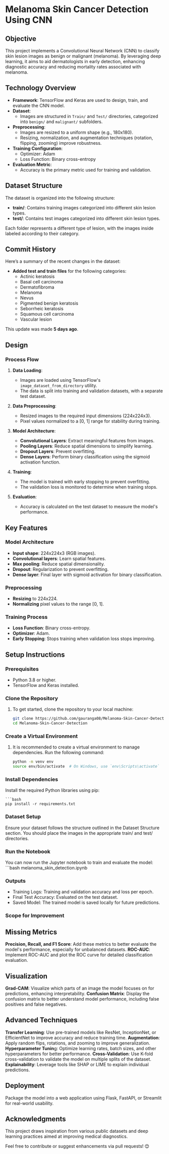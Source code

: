 # Melanoma Skin Cancer Detection Using CNN

## Objective
This project implements a Convolutional Neural Network (CNN) to classify skin lesion images as benign or malignant (melanoma). By leveraging deep learning, it aims to aid dermatologists in early detection, enhancing diagnostic accuracy and reducing mortality rates associated with melanoma.

## Technology Overview
- **Framework**: TensorFlow and Keras are used to design, train, and evaluate the CNN model.
- **Dataset**:
  - Images are structured in `Train/` and `Test/` directories, categorized into `benign/` and `malignant/` subfolders.
- **Preprocessing**:
  - Images are resized to a uniform shape (e.g., 180x180).
  - Resizing, normalization, and augmentation techniques (rotation, flipping, zooming) improve robustness.
- **Training Configuration**:
  - Optimizer: Adam
  - Loss Function: Binary cross-entropy
- **Evaluation Metric**:
  - Accuracy is the primary metric used for training and validation.

## Dataset Structure
The dataset is organized into the following structure:
- **train/**: Contains training images categorized into different skin lesion types.
- **test/**: Contains test images categorized into different skin lesion types.

Each folder represents a different type of lesion, with the images inside labeled according to their category.

## Commit History
Here’s a summary of the recent changes in the dataset:
- **Added test and train files** for the following categories:
  - Actinic keratosis
  - Basal cell carcinoma
  - Dermatofibroma
  - Melanoma
  - Nevus
  - Pigmented benign keratosis
  - Seborrheic keratosis
  - Squamous cell carcinoma
  - Vascular lesion

This update was made **5 days ago**.

## Design

### Process Flow

1. **Data Loading**:
   - Images are loaded using TensorFlow's `image_dataset_from_directory` utility.
   - The data is split into training and validation datasets, with a separate test dataset.

2. **Data Preprocessing**:
   - Resized images to the required input dimensions (224x224x3).
   - Pixel values normalized to a [0, 1] range for stability during training.

3. **Model Architecture**:
   - **Convolutional Layers**: Extract meaningful features from images.
   - **Pooling Layers**: Reduce spatial dimensions to simplify learning.
   - **Dropout Layers**: Prevent overfitting.
   - **Dense Layers**: Perform binary classification using the sigmoid activation function.

4. **Training**:
   - The model is trained with early stopping to prevent overfitting.
   - The validation loss is monitored to determine when training stops.

5. **Evaluation**:
   - Accuracy is calculated on the test dataset to measure the model's performance.

## Key Features

### Model Architecture
- **Input shape**: 224x224x3 (RGB images).
- **Convolutional layers**: Learn spatial features.
- **Max pooling**: Reduce spatial dimensionality.
- **Dropout**: Regularization to prevent overfitting.
- **Dense layer**: Final layer with sigmoid activation for binary classification.

### Preprocessing
- **Resizing** to 224x224.
- **Normalizing** pixel values to the range [0, 1].

### Training Process
- **Loss Function**: Binary cross-entropy.
- **Optimizer**: Adam.
- **Early Stopping**: Stops training when validation loss stops improving.

## Setup Instructions

### Prerequisites
- Python 3.8 or higher.
- TensorFlow and Keras installed.

### Clone the Repository
1. To get started, clone the repository to your local machine:
    ```bash
    git clone https://github.com/gauranga08/Melanoma-Skin-Cancer-Detection.git
    cd Melanoma-Skin-Cancer-Detection

### Create a Virtual Environment
1. It is recommended to create a virtual environment to manage dependencies. Run the following command:
    ```bash
    python -m venv env
    source env/bin/activate  # On Windows, use `env\Scripts\activate`
### Install Dependencies
Install the required Python libraries using pip:
  
    ```bash
    pip install -r requirements.txt
### Dataset Setup
Ensure your dataset follows the structure outlined in the Dataset Structure section. You should place the images in the appropriate train/ and test/ directories.

### Run the Notebook
You can now run the Jupyter notebook to train and evaluate the model:
    ```bash
    melanoma_skin_detection.ipynb

### Outputs
- Training Logs: Training and validation accuracy and loss per epoch.
- Final Test Accuracy: Evaluated on the test dataset.
- Saved Model: The trained model is saved locally for future predictions.
### Scope for Improvement
## Missing Metrics
**Precision, Recall, and F1 Score**: Add these metrics to better evaluate the model's performance, especially for unbalanced datasets.
**ROC-AUC**: Implement ROC-AUC and plot the ROC curve for detailed classification evaluation.
## Visualization
**Grad-CAM**: Visualize which parts of an image the model focuses on for predictions, enhancing interpretability.
**Confusion Matrix**: Display the confusion matrix to better understand model performance, including false positives and false negatives.
## Advanced Techniques
**Transfer Learning**: Use pre-trained models like ResNet, InceptionNet, or EfficientNet to improve accuracy and reduce training time.
**Augmentation**: Apply random flips, rotations, and zooming to improve generalization.
**Hyperparameter Tunin**g: Optimize learning rates, batch sizes, and other hyperparameters for better performance.
**Cross-Validation**: Use K-fold cross-validation to validate the model on multiple splits of the dataset.
**Explainability**: Leverage tools like SHAP or LIME to explain individual predictions.
## Deployment
Package the model into a web application using Flask, FastAPI, or Streamlit for real-world usability.
## Acknowledgments
This project draws inspiration from various public datasets and deep learning practices aimed at improving medical diagnostics.

Feel free to contribute or suggest enhancements via pull requests! 😊
